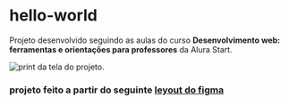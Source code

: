 # hello-world

Projeto desenvolvido seguindo as aulas do curso **Desenvolvimento web: ferramentas e orientações para professores** da Alura Start.

![print da tela do projeto.](/images/print.png)



### projeto feito a partir do seguinte [leyout do figma](https://www.figma.com/design/P2RnuaKEOOeQdqXgcqhTzZ/Hello-Word%3A-Minha-primeira-p%C3%A1gina-para-web?node-id=1-3&t=mHlFNmBx9MzIpYzg-0)
